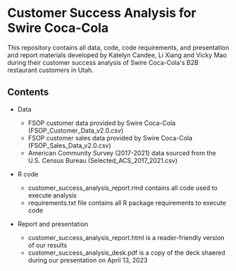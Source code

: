# Customer Success Analysis for Swire Coca-Cola
This repository contains all data, code, code requirements, and presentation and report materials developed by Katelyn Candee, Li Xiang and Vicky Mao during their customer success analysis of Swire Coca-Cola's B2B restaurant customers in Utah.

## Contents
* Data
  * FSOP customer data provided by Swire Coca-Cola (FSOP_Customer_Data_v2.0.csv)
  * FSOP customer sales data provided by Swire Coca-Cola (FSOP_Sales_Data_v2.0.csv)
  * American Community Survey (2017-2021) data sourced from the U.S. Census Bureau (Selected_ACS_2017_2021.csv) 
  
* R code
  * customer_success_analysis_report.rmd contains all code used to execute analysis
  * requirements.txt file contains all R package requirements to execute code
  
* Report and presentation
  * customer_success_analysis_report.html is a reader-friendly version of our results
  * customer_success_analysis_desk.pdf is a copy of the deck shaered during our presentation on April 13, 2023
